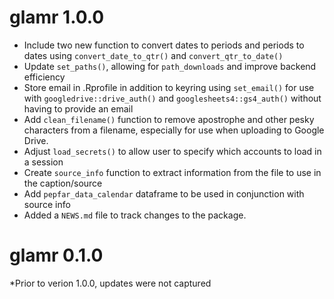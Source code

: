 # glamr 1.0.0
* Include two new function to convert dates to periods and periods to dates using `convert_date_to_qtr()` and `convert_qtr_to_date()`
* Update `set_paths()`, allowing for `path_downloads` and improve backend efficiency
* Store email in .Rprofile in addition to keyring using `set_email()` for use with `googledrive::drive_auth()` and `googlesheets4::gs4_auth()` without having to provide an email
* Add `clean_filename()` function to remove apostrophe and other pesky characters from a filename, especially for use when uploading to Google Drive.
* Adjust `load_secrets()` to allow user to specify which accounts to load in a session
* Create `source_info` function to extract information from the file to use in the caption/source 
* Add `pepfar_data_calendar` dataframe to be used in conjunction with source info
* Added a `NEWS.md` file to track changes to the package.

# glamr 0.1.0
*Prior to verion 1.0.0, updates were not captured

